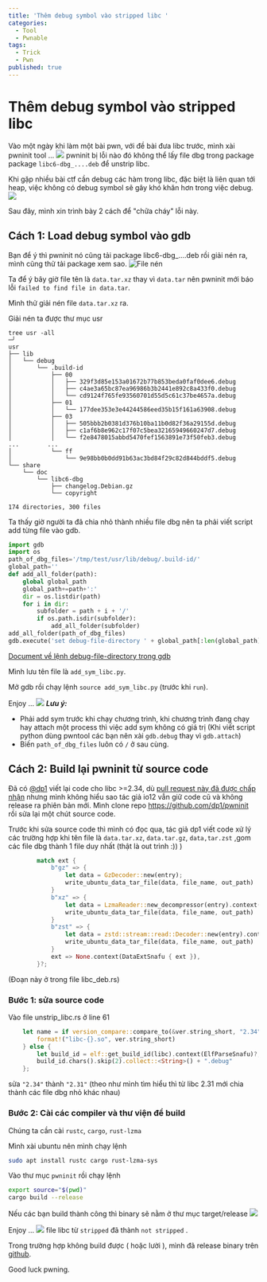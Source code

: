 ```yaml
---
title: 'Thêm debug symbol vào stripped libc '
categories:
  - Tool
  - Pwnable
tags:
  - Trick
  - Pwn
published: true
---
```

# Thêm debug symbol vào stripped libc 
Vào một ngày khi làm một bài pwn, với đề bài đưa libc trước, mình xài pwninit tool ...
![](https://i.imgur.com/wt45zjz.png)
pwninit bị lỗi nào đó không thể lấy file dbg trong package package `libc6-dbg_....deb` để unstrip libc.

Khi gặp nhiều bài ctf cần debug các hàm trong libc, đặc biệt là liên quan tới heap, việc không có debug symbol sẽ gây khó khăn hơn trong việc debug.
![](https://i.imgur.com/RBb0eBi.png)


Sau đây, mình xin trình bày 2 cách để "chữa cháy" lỗi này.
## Cách 1: Load debug symbol vào gdb
Bạn để ý thì pwninit nó cũng tải package libc6-dbg_....deb rồi giải nén ra, mình cũng thử tải package xem sao.
![File nén](https://i.imgur.com/K4WgOXq.png)

Ta để ý bây giờ file tên là `data.tar.xz` thay vì `data.tar` nên pwninit mới báo lỗi `failed to find file in data.tar`.

Mình thử giải nén file `data.tar.xz` ra.

Giải nén ta được thư mục usr
```
tree usr -all                                                                                                                         ─╯
usr
├── lib
│   └── debug
│       └── .build-id
│           ├── 00
│           │   ├── 329f3d85e153a01672b77b853beda0faf0dee6.debug
│           │   ├── c4ae3a65bc87ea96986b3b2441e892c8a433f0.debug
│           │   └── cd9124f765fe93560701d55d5c61c37be4657a.debug
│           ├── 01
│           │   └── 177dee353e3e44244586eed35b15f161a63908.debug
│           ├── 03
│           │   ├── 505bbb2b0381d376b10ba11b0d82f36a29155d.debug
│           │   ├── c1af6b8e962c17f07c5bea32165949660247d7.debug
│           │   └── f2e8478015abbd5470fef1563891e73f50feb3.debug
...        ...
│           └── ff
│               └── 9e98bb0b0dd91b63ac3bd84f29c82d844bddf5.debug
└── share
    └── doc
        └── libc6-dbg
            ├── changelog.Debian.gz
            └── copyright

174 directories, 300 files
```
Ta thấy giờ người ta đã chia nhỏ thành nhiều file dbg nên ta phải viết script add từng file vào gdb.
```python 
import gdb
import os
path_of_dbg_files='/tmp/test/usr/lib/debug/.build-id/'
global_path=''
def add_all_folder(path):
	global global_path
	global_path+=path+':'
	dir = os.listdir(path)
	for i in dir:
		subfolder = path + i + '/'
		if os.path.isdir(subfolder):
			add_all_folder(subfolder)
add_all_folder(path_of_dbg_files)
gdb.execute('set debug-file-directory ' + global_path[:len(global_path)-1])
```
[Document về lệnh debug-file-directory trong gdb](https://sourceware.org/gdb/onlinedocs/gdb/Separate-Debug-Files.html)

Mình lưu tên file là `add_sym_libc.py`.

Mở gdb rồi chạy lệnh `source add_sym_libc.py` (trước khi `run`).

Enjoy ...
![](https://i.imgur.com/Y2MdJq9.png)
***Lưu ý:***
* Phải add sym trước khi chạy chương trình, khi chương trình đang chạy hay attach một process thì việc add sym không có giá trị (Khi viết script python dùng pwntool các bạn nên xài `gdb.debug` thay vì `gdb.attach`)
* Biến `path_of_dbg_files` luôn có `/` ở sau cùng.
## Cách 2: Build lại pwninit từ source code
Đã có [@dp1](https://github.com/dp1/) viết lại code cho libc >=2.34, dù [pull request này đã được chấp nhận](https://github.com/io12/pwninit/pull/282) nhưng mình không hiểu sao tác giả io12 vẫn giữ code cũ và không release ra phiên bản mới.
Mình clone repo https://github.com/dp1/pwninit rồi sửa lại một chút source code.

Trước khi sửa source code thì mình có đọc qua, tác giả dp1 viết code xử lý các trường hợp khi tên file là `data.tar.xz`, `data.tar.gz`, `data,tar.zst` ,gom các file dbg thành 1 file duy nhất (thật là out trình :)) )
```rust
        match ext {
            b"gz" => {
                let data = GzDecoder::new(entry);
                write_ubuntu_data_tar_file(data, file_name, out_path)
            }
            b"xz" => {
                let data = LzmaReader::new_decompressor(entry).context(DataUnzipLzmaSnafu)?;
                write_ubuntu_data_tar_file(data, file_name, out_path)
            }
            b"zst" => {
                let data = zstd::stream::read::Decoder::new(entry).context(DataUnzipZstdSnafu)?;
                write_ubuntu_data_tar_file(data, file_name, out_path)
            }
            ext => None.context(DataExtSnafu { ext }),
        }?;
```
(Đoạn này ở trong file libc_deb.rs)
### Bước 1: sửa source code
Vào file unstrip_libc.rs ở line 61
```rust 
    let name = if version_compare::compare_to(&ver.string_short, "2.34", Cmp::Lt).unwrap() {
        format!("libc-{}.so", ver.string_short)
    } else {
        let build_id = elf::get_build_id(libc).context(ElfParseSnafu)?;
        build_id.chars().skip(2).collect::<String>() + ".debug"
    };
```
sửa `"2.34"` thành `"2.31"` (theo như mình tìm hiểu thì từ libc 2.31 mới chia thành các file dbg nhỏ khác nhau)
### Bước 2: Cài các compiler và thư viện để build
Chúng ta cần cài `rustc`, `cargo`, `rust-lzma`

Mình xài ubuntu nên mình chạy lệnh
```sh 
sudo apt install rustc cargo rust-lzma-sys
```
Vào thư mục ```pwninit``` rồi chạy lệnh
```sh 
export source="$(pwd)"
cargo build --release
```
Nếu các bạn build thành công thì binary sẽ nằm ở thư mục target/release
![](https://i.imgur.com/iq0aQLl.png)

Enjoy ...
![](https://i.imgur.com/lucv8GB.png)
file libc từ `stripped` đã thành `not stripped` .

Trong trường hợp không build được ( hoặc lười ), mình đã release binary trên [github](https://github.com/robbert1978/pwninit/releases/tag/3.2.0.1).

Good luck pwning.
